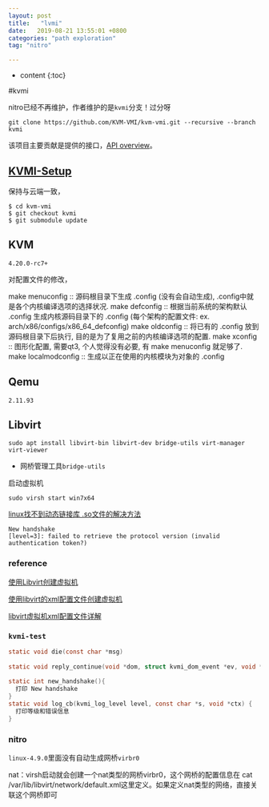 ```yaml
---
layout: post
title:   "lvmi"
date:   2019-08-21 13:55:01 +0800
categories: "path exploration"
tag: "nitro"

---
```


* content
{:toc}




#kvmi

nitro已经不再维护，作者维护的是`kvmi`分支！过分呀

```shell
git clone https://github.com/KVM-VMI/kvm-vmi.git --recursive --branch kvmi
```

该项目主要贡献是提供的接口，[API overview](https://github.com/KVM-VMI/kvm/blob/528c2680bec46e9603126eec6506bc5da71d297b/tools/kvm/kvmi/include/kvmi/libkvmi.h)。

## [KVMI-Setup](https://github.com/KVM-VMI/kvm-vmi/wiki/KVM-VMI-setup)

保持与云端一致，

```shell
$ cd kvm-vmi
$ git checkout kvmi
$ git submodule update
```

## KVM

`4.20.0-rc7+`

对配置文件的修改，

make menuconfig :: 源码根目录下生成 .config (没有会自动生成), .config中就是各个内核编译选项的选择状况.
make defconfig :: 根据当前系统的架构默认 .config 生成内核源码目录下的 .config (每个架构的配置文件: ex. arch/x86/configs/x86_64_defconfig)
make oldconfig :: 将已有的 .config 放到源码根目录下后执行, 目的是为了复用之前的内核编译选项的配置.
make xconfig :: 图形化配置, 需要qt3, 个人觉得没有必要, 有 make menuconfig 就足够了.
make localmodconfig :: 生成以正在使用的内核模块为对象的 .config



## Qemu

`2.11.93`



## Libvirt

```shell
sudo apt install libvirt-bin libvirt-dev bridge-utils virt-manager virt-viewer
```

* 网桥管理工具`bridge-utils`

启动虚拟机

```shell
sudo virsh start win7x64
```

[linux找不到动态链接库 .so文件的解决方法](https://blog.csdn.net/gx19862005/article/details/48528235)

```shell
New handshake
[level=3]: failed to retrieve the protocol version (invalid authentication token?)
```

### reference

[使用Libvirt创建虚拟机](https://www.voidking.com/dev-libvirt-create-vm/)

[使用libvirt的xml配置文件创建虚拟机](https://blog.csdn.net/yuanfang_way/article/details/79136502)

[libvirt虚拟机xml配置文件详解](https://blog.51cto.com/as007012/1786034)

### `kvmi-test`

```C
static void die(const char *msg)
  
static void reply_continue(void *dom, struct kvmi_dom_event *ev, void *_rpl, size_t rpl_size)
  
static int new_handshake(){
  打印 New handshake
}
static void log_cb(kvmi_log_level level, const char *s, void *ctx) {
  打印等级和错误信息
}
```



### nitro

`linux-4.9.0`里面没有自动生成网桥`virbr0`

nat：virsh启动就会创建一个nat类型的网桥virbr0，这个网桥的配置信息在 cat /var/lib/libvirt/network/default.xml这里定义。如果定义nat类型的网络，直接关联这个网桥即可